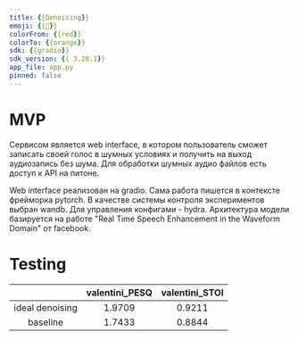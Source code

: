 ```yaml
---
title: {{Denoising}}
emoji: {{🤗}}
colorFrom: {{red}}
colorTo: {{orange}}
sdk: {{gradio}}
sdk_version: {{ 3.28.1}}
app_file: app.py
pinned: false
---
```


# MVP
Сервисом является web interface, в котором пользователь 
сможет записать своей голос в шумных условиях и получить на выход аудиозапись без шума.
Для обработки шумных аудио файлов есть доступ к  API на питоне.

Web interface реализован на gradio. Сама работа пишется в контексте фрейморка pytorch.
В качестве системы контроля экспериментов выбран wandb. Для управления конфигами - hydra.
Архитектура модели базируется на работе "Real Time Speech Enhancement in the Waveform Domain" от facebook.



# Testing
|                 | valentini_PESQ | valentini_STOI |
|:---------------:|:--------------:|:--------------:|
| ideal denoising |     1.9709     |     0.9211     |
|    baseline     |     1.7433     |     0.8844     |

